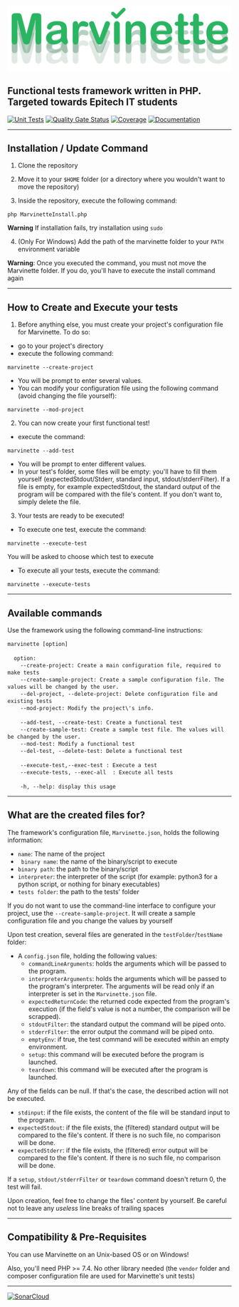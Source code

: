 [![Marvinette](images/logo.PNG)](images/logo.PNG)

## Functional tests framework written in PHP. Targeted towards Epitech IT students

[![Unit Tests](https://github.com/Arthi-chaud/Marvinette/actions/workflows/unit_tests.yml/badge.svg?branch=dev)](https://github.com/Arthi-chaud/Marvinette/actions/workflows/unit_tests.yml)
[![Quality Gate Status](https://sonarcloud.io/api/project_badges/measure?project=Arthi-chaud_Marvinette&metric=alert_status)](https://sonarcloud.io/dashboard?id=Arthi-chaud_Marvinette)
[![Coverage](https://sonarcloud.io/api/project_badges/measure?project=Arthi-chaud_Marvinette&metric=coverage)](https://sonarcloud.io/dashboard?id=Arthi-chaud_Marvinette)
[![Documentation](https://img.shields.io/badge/Documentation-Doxygen-blue)](https://arthi-chaud.github.io/Marvinette/)

---

## Installation / Update Command

1. Clone the repository

2. Move it to your `$HOME` folder (or a directory where you wouldn't want to move the repository)

3. Inside the repository, execute the following command:

```shell
php MarvinetteInstall.php
```

**Warning** If installation fails, try installation using ```sudo```

4. (Only For Windows) Add the path of the marvinette folder to your `PATH` environment variable

**Warning**: Once you executed the command, you must not move the Marvinette folder. If you do, you'll have to execute the install command again

---

## How to Create and Execute your tests

1. Before anything else, you must create your project's configuration file for Marvinette. To do so:
  - go to your project's directory
  - execute the following command:

  ```shell
  marvinette --create-project
  ```

  - You will be prompt to enter several values.
  - You can modify your configuration file using the following command (avoid changing the file yourself):

  ```shell
  marvinette --mod-project
  ```

2. You can now create your first functional test!
  - execute the command:

  ```shell
  marvinette --add-test
  ```

  - You will be prompt to enter different values.
  - In your test's folder, some files will be empty: you'll have to fill them yourself (expectedStdout/Stderr, standard input, stdout/stderrFilter). If a file is empty, for example expectedStdout, the standard output of the program will be compared with the file's content. If you don't want to, simply delete the file.

3. Your tests are ready to be executed!
  - To execute one test, execute the command:

  ```shell
  marvinette --execute-test
  ```

  You will be asked to choose which test to execute
  - To execute all your tests, execute the command:

  ```shell
  marvinette --execute-tests
  ```

---

## Available commands

Use the framework using the following command-line instructions:

```shell
marvinette [option]

  option:
    --create-project: Create a main configuration file, required to make tests
    --create-sample-project: Create a sample configuration file. The values will be changed by the user.
    --del-project, --delete-project: Delete configuration file and existing tests
    --mod-project: Modify the project\'s info.
    
    --add-test, --create-test: Create a functional test
    --create-sample-test: Create a sample test file. The values will be changed by the user.
    --mod-test: Modify a functional test
    --del-test, --delete-test: Delete a functional test

    --execute-test,--exec-test : Execute a test
    --execute-tests, --exec-all  : Execute all tests

    -h, --help: display this usage
```

---

## What are the created files for?

The framework's configuration file, ```Marvinette.json```, holds the following information:

- ```name```: The name of the project
- ``` binary name```: the name of the binary/script to execute
- ```binary path```: the path to the binary/script
- ```interpreter```: the interpreter of the script (for example: python3 for a python script, or nothing for binary executables)
- ```tests folder```: the path to the tests' folder

If you do not want to use the command-line interface to configure your project, use the ```--create-sample-project```.
It will create a sample configuration file and you change the values by yourself

Upon test creation, several files are generated in the ```testFolder```/```testName``` folder:

- A ```config.json``` file, holding the following values:
  - ```commandLineArguments```: holds the arguments which will be passed to the program.
  - ```interpreterArguments```: holds the arguments which will be passed to the program's interpreter. The arguments will  be read only if an interpreter is set in the ```Marvinette.json``` file.
  - ```expectedReturnCode```: the returned code expected from the program's execution (if the field's value is not a number, the comparison will be scrapped).
  - ```stdoutFilter```: the standard output the command will be piped onto.
  - ```stderrFilter```: the error output the command will be piped onto.
  - ```emptyEnv```: if true, the test command will be executed within an empty environment.
  - ```setup```: this command will be executed before the program is launched.
  - ```teardown```: this command will be executed after the program is launched.

Any of the fields can be null. If that's the case, the described action will not be executed.

- ```stdinput```: if the file exists, the content of the file will be standard input to the program.
- ```expectedStdout```: if the file exists, the (filtered) standard output will be compared to the file's content. If there is no such file, no comparison will be done.
- ```expectedStderr```: if the file exists, the (filtered) error output will be compared to the file's content. If there is no such file, no comparison will be done.

If a ```setup```, ```stdout/stderrFilter``` or ```teardown``` command doesn't return 0, the test will fail.

Upon creation, feel free to change the files' content by yourself.
Be careful not to leave any *useless* line breaks of trailing spaces

---

## Compatibility & Pre-Requisites

You can use Marvinette on an Unix-based OS or on Windows!

Also, you'll need PHP >= 7.4. No other library needed (the ```vendor``` folder and composer configuration file are used for Marvinette's unit tests)

---

[![SonarCloud](https://sonarcloud.io/images/project_badges/sonarcloud-white.svg)](https://sonarcloud.io/dashboard?id=Arthi-chaud_Marvinette)
